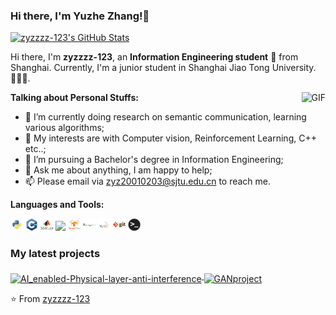 ### Hi there, I'm Yuzhe Zhang!👋

<a href="https://github.com/zyzzzz-123">
  <img src="https://github-readme-stats.vercel.app/api?username=zyzzzz-123&show_icons=true" alt="zyzzzz-123's GitHub Stats" />
</a>


  
Hi there, I'm **zyzzzz-123**, an **Information Engineering student** 🚀 from Shanghai. Currently, I'm a junior student in Shanghai Jiao Tong University.👨🏽‍💼. 

  <img align="right" alt="GIF" src="https://i.pinimg.com/originals/e4/26/70/e426702edf874b181aced1e2fa5c6cde.gif" />


**Talking about Personal Stuffs:**

- 🌱 I’m currently doing research on semantic communication, learning various algorithms; 
- 🤔 My interests are with Computer vision, Reinforcement Learning, C++ etc..;
- 💼 I’m pursuing a Bachelor's degree in Information Engineering;
- 💬 Ask me about anything, I am happy to help;
- 📫 Please email via zyz20010203@sjtu.edu.cn to reach me.



**Languages and Tools:**  

<code><img height="20" src="https://raw.githubusercontent.com/github/explore/80688e429a7d4ef2fca1e82350fe8e3517d3494d/topics/python/python.png"></code>
<code><img height="20" src="https://raw.githubusercontent.com/github/explore/80688e429a7d4ef2fca1e82350fe8e3517d3494d/topics/cpp/cpp.png"></code>
<code><img height="20" src="https://raw.githubusercontent.com/github/explore/80688e429a7d4ef2fca1e82350fe8e3517d3494d/topics/matlab/matlab.png"></code>
<code><img height="20" src="https://pytorch.org/assets/images/pytorch-logo.png"></code>
<code><img height="20" src="https://raw.githubusercontent.com/github/explore/80688e429a7d4ef2fca1e82350fe8e3517d3494d/topics/tensorflow/tensorflow.png"></code>
<code><img height="20" src="https://raw.githubusercontent.com/github/explore/80688e429a7d4ef2fca1e82350fe8e3517d3494d/topics/mongodb/mongodb.png"></code>
<code><img height="20" src="https://raw.githubusercontent.com/github/explore/80688e429a7d4ef2fca1e82350fe8e3517d3494d/topics/mysql/mysql.png"></code>
<code><img height="20" src="https://raw.githubusercontent.com/github/explore/80688e429a7d4ef2fca1e82350fe8e3517d3494d/topics/git/git.png"></code>
<code><img height="20" src="https://raw.githubusercontent.com/github/explore/80688e429a7d4ef2fca1e82350fe8e3517d3494d/topics/terminal/terminal.png"></code>



### My latest projects

<a href="https://github.com/zyzzzz-123/AI_enabled-Physical-layer-anti-interference">
  <img align="middle" src="https://github-readme-stats.vercel.app/api/pin/?username=zyzzzz-123&repo=AI_enabled-Physical-layer-anti-interference" alt="AI_enabled-Physical-layer-anti-interference" />
</a>  
  
<a href="https://github.com/zyzzzz-123/GANproject">
  <img align="middle" src="https://github-readme-stats.vercel.app/api/pin/?username=zyzzzz-123&repo=GANproject" alt="GANproject" />
</a>


⭐️ From [zyzzzz-123](https://github.com/zyzzzz-123)
